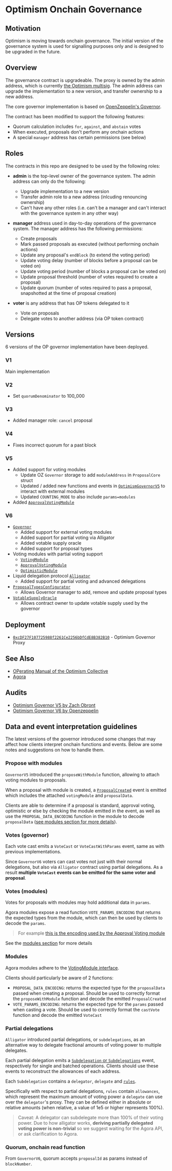 # Optimism Onchain Governance

## Motivation

Optimism is moving towards onchain governance. The initial version of the governance system is used for signalling purposes only and is designed to be upgraded in the future.

## Overview

The governance contract is upgradeable. The proxy is owned by the admin address, which is currently [the Optimism multisig](https://optimistic.etherscan.io/address/0x2501c477D0A35545a387Aa4A3EEe4292A9a8B3F0). The admin address can upgrade the implementation to a new version, and transfer ownership to a new address.

The core governor implementation is based on [OpenZeppelin's Governor](https://docs.openzeppelin.com/contracts/4.x/api/governance).

The contract has been modified to support the following features:

- Quorum calculation includes `for`, `against`, and `abstain` votes
- When executed, proposals don't perform any onchain actions
- A special `manager` address has certain permissions (see below)

## Roles

The contracts in this repo are designed to be used by the following roles:

- **admin** is the top-level owner of the governance system. The admin address can only do the following:

  - Upgrade implementation to a new version
  - Transfer admin role to a new address (inlcuding renouncing ownership)
  - Can't have any other roles (i.e. can't be a manager and can't interact with the governance system in any other way)

- **manager** address used in day-to-day operations of the governance system. The manager address has the following permissions:

  - Create proposals
  - Mark passed proposals as executed (without performing onchain actions)
  - Update any proposal's `endBlock` (to extend the voting period)
  - Update voting delay (number of blocks before a proposal can be voted on)
  - Update voting period (number of blocks a proposal can be voted on)
  - Update proposal threshold (number of votes required to create a proposal)
  - Update quorum (number of votes required to pass a proposal, snapshotted at the time of proposal creation)

- **voter** is any address that has OP tokens delegated to it

  - Vote on proposals
  - Delegate votes to another address (via OP token contract)

## Versions

6 versions of the OP governor implementation have been deployed.

### V1

Main implementation

### V2

- Set `quorumDenominator` to 100_000

### V3

- Added manager role: `cancel` proposal

### V4

- Fixes incorrect quorum for a past block

### V5

- Added support for voting modules
  - Update OZ `Governor` storage to add `moduleAddress` in `ProposalCore` struct
  - Updated / added new functions and events in [`OptimismGovernorV5`](/src/OptimismGovernorV5.sol) to interact with external modules
  - Updated `COUNTING_MODE` to also include `params=modules`
- Added [`ApprovalVotingModule`](/src/modules/ApprovalVotingModule.sol)

### V6

- [`Governor`](/src/OptimismGovernorV6.sol)
  - Added support for external voting modules
  - Added support for partial voting via Alligator
  - Added votable supply oracle
  - Added support for proposal types
- Voting modules with partial voting support
  - [`VotingModule`](/src/modules/VotingModule.sol)
  - [`ApprovalVotingModule`](/src/modules/ApprovalVotingModule.sol)
  - [`OptimisticModule`](/src/modules/OptimisticModule.sol)
- Liquid delegation protocol [`Alligator`](/src/alligator/AlligatorOP_V5.sol)
  - Added support for partial voting and advanced delegations
- [`ProposalTypesConfigurator`](/src/ProposalTypesConfigurator.sol)
  - Allows Governor manager to add, remove and update proposal types
- [`VotableSupplyOracle`](/src/VotableSupplyOracle.sol)
  - Allows contract owner to update votable supply used by the governor

## Deployment

- [`0xcDF27F107725988f2261Ce2256bDfCdE8B382B10`](https://optimistic.etherscan.io/address/0xcdf27f107725988f2261ce2256bdfcde8b382b10) - Optimism Governor Proxy

## See Also

- [OPerating Manual of the Optimism Collective](https://github.com/ethereum-optimism/OPerating-manual)
- [Agora](https://twitter.com/nounsagora)

## Audits

- [Optimism Governor V5 by Zach Obront](./audits/23-05-12_zachobront.md)
- [Optimism Governor V6 by Openzeppelin](./audits/23-11-22_openzeppelin.pdf)

## Data and event interpretation guidelines

The latest versions of the governor introduced some changes that may affect how clients interpret onchain functions and events. Below are some notes and suggestions on how to handle them.

### Propose with modules

`GovernorV5` introduced the `proposeWithModule` function, allowing to attach voting modules to proposals.

When a proposal with module is created, a [`ProposalCreated`](./OptimismGovernorV5.sol#L42) event is emitted which includes the attached `votingModule` and `proposalData`.

Clients are able to determine if a proposal is standard, approval voting, optimistic or else by checking the module emitted in the event, as well as use the `PROPOSAL_DATA_ENCODING` function in the module to decode `proposalData` ([see modules section for more details](#modules)).

### Votes (governor)

Each vote cast emits a `VoteCast` or `VoteCastWithParams` event, same as with previous implementations.

Since `GovernorV6` voters can cast votes not just with their normal delegations, but also via `Alligator` contract using partial delegations. As a result **multiple `VoteCast` events can be emitted for the same voter and proposal**.

### Votes (modules)

Votes for proposals with modules may hold additional data in `params`.

Agora modules expose a read function `VOTE_PARAMS_ENCODING` that returns the expected types from the module, which can then be used by clients to decode the `params`.

> For example [this is the encoding used by the Approval Voting module](./modules/ApprovalVotingModule.sol#L346)

See the [modules section](#modules) for more details

### Modules

Agora modules adhere to the [VotingModule interface](./src/modules/VotingModule.sol).

Clients should particularly be aware of 2 functions:

- `PROPOSAL_DATA_ENCODING`: returns the expected type for the `proposalData` passed when creating a proposal. Should be used to correctly format the `proposeWithModule` function and decode the emitted `ProposalCreated`
- `VOTE_PARAMS_ENCODING`: returns the expected type for the `params` passed when casting a vote. Should be used to correctly format the `castVote` function and decode the emitted `VoteCast`

### Partial delegations

`Alligator` introduced partial delegations, or `subdelegations`, as an alternative way to delegate fractional amounts of voting power to multiple delegates.

Each partial delegation emits a [`Subdelegation` or `Subdelegations`](./alligator/AlligatorOP_V5.sol#L47) event, respectively for single and batched operations. Clients should use these events to reconstruct the allowances of each address.

Each `Subdelegation` contains a `delegator`, `delegate` and [`rules`](./src/structs/RulesV3.sol).

Specifically with respect to partial delegations, `rules` contain `allowances`, which represent the maximum amount of voting power a `delegate` can use over the `delegator`'s proxy. They can be defined either in absolute or relative amounts (when relative, a value of 1e5 or higher represents 100%).

> Caveat: A delegator can subdelegate more than 100% of their voting power. Due to how alligator works, **deriving partially delegated voting power is non-trivial** so we suggest waiting for the Agora API, or ask clarification to Agora.

### Quorum, onchain read function

From `GovernorV6`, quorum accepts `proposalId` as params instead of `blockNumber`.
